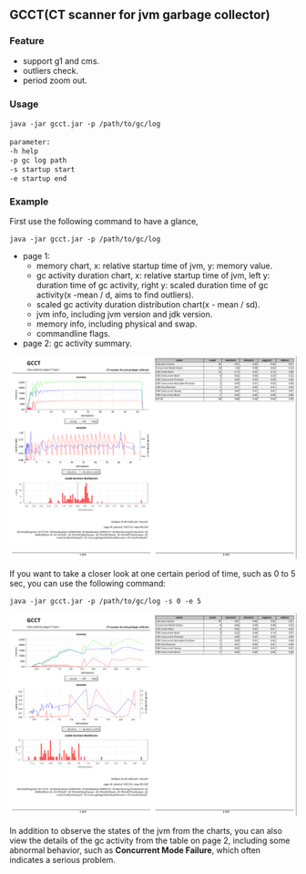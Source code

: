 ## GCCT(CT scanner for jvm garbage collector)

### Feature

- support g1 and cms.
- outliers check.
- period zoom out.

### Usage

```
java -jar gcct.jar -p /path/to/gc/log

parameter:
-h help
-p gc log path
-s startup start
-e startup end
```

### Example

First use the following command to have a glance,

```
java -jar gcct.jar -p /path/to/gc/log
```

- page 1: 
  - memory chart, x: relative startup time of jvm, y: memory value.
  - gc activity duration chart, x: relative startup time of jvm, left y: duration time of gc activity, right y: scaled duration time of gc activity(x -mean / d, aims to find outliers).
  - scaled gc activity duration distribution chart(x - mean / sd).
  - jvm info, including jvm version and jdk version.
  - memory info, including physical and swap.
  - commandline flags.
- page 2: gc activity summary.

![all](cms-with-data-all.png)

If you want to take a closer look at one certain period of time, such as 0 to 5 sec, you can use the following command:

```
java -jar gcct.jar -p /path/to/gc/log -s 0 -e 5
```

![0-5](cms-with-data-0-5.png)

In addition to observe the states of the jvm from the charts, you can also view the details of the gc activity from the table on page 2, including some abnormal behavior, such as **Concurrent Mode Failure**, which often indicates a serious problem.


